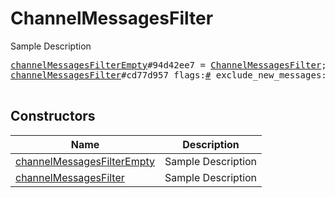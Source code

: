 # ChannelMessagesFilter

Sample Description

<pre>
<a href="../constructor/channelMessagesFilterEmpty">channelMessagesFilterEmpty</a>#94d42ee7 = <a href="../type/ChannelMessagesFilter.md">ChannelMessagesFilter</a>;
<a href="../constructor/channelMessagesFilter">channelMessagesFilter</a>#cd77d957 flags:<a href="../type/#.md">#</a> exclude_new_messages:flags.1?<a href="../type/true.md">true</a> ranges:Vector&lt;<a href="../type/MessageRange.md">MessageRange</a>&gt; = <a href="../type/ChannelMessagesFilter.md">ChannelMessagesFilter</a>;

</pre>

## Constructors

| Name | Description |
|------|-------------|
| [channelMessagesFilterEmpty](../constructor/channelMessagesFilterEmpty.md) | Sample Description |
| [channelMessagesFilter](../constructor/channelMessagesFilter.md) | Sample Description |

